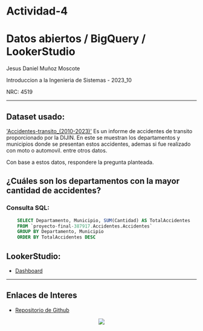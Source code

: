 # Actividad-4
# Datos abiertos / BigQuery / LookerStudio
Jesus Daniel Muñoz Moscote

Introduccion a la Ingenieria de Sistemas - 2023_10

NRC: 4519

---
## Dataset usado:

<a href="https://www.datos.gov.co/Seguridad-y-Defensa/Homicidios-accidente-de-tr-nsito-Polic-a-Nacional/ha6j-pa2r">'Accidentes-transito_(2010-2023)'</a> Es un informe de accidentes de transito proporcionado por la DIJIN. En este se muestran los departamentos y municipios donde se presentan estos accidentes, ademas si fue realizado con moto o automovil. entre otros datos.

Con base a estos datos, respondere la pregunta planteada.

## ¿Cuáles son los departamentos con la mayor cantidad de accidentes?

### Consulta SQL:

~~~ SQL
    SELECT Departamento, Municipio, SUM(Cantidad) AS TotalAccidentes
    FROM `proyecto-final-387917.Accidentes.Accidentes` 
    GROUP BY Departamento, Municipio
    ORDER BY TotalAccidentes DESC
~~~

## LookerStudio:

- <a href="https://lookerstudio.google.com/reporting/54cc64fa-5423-4298-8f93-30781fc33d29" target="_blank">Dashboard</a>

---

## Enlaces de Interes

- <a href="https://github.com/Daniel281204/Actividad-4" target="_blank">Repositorio de Github</a>

<center><img src="https://www.uninorte.edu.co/image/layout_set_logo?img_id=19855734&t=1682421319815"></center>

